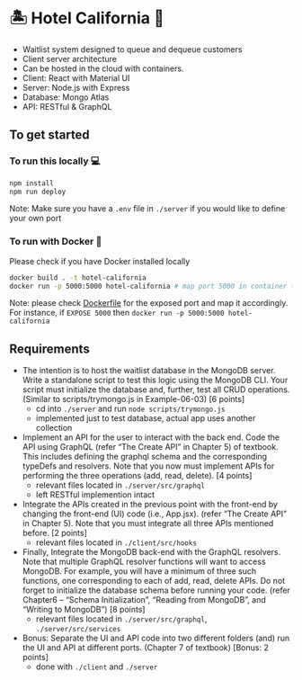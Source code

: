 # 🏝 Hotel California 🏨

- Waitlist system designed to queue and dequeue customers
- Client server architecture
- Can be hosted in the cloud with containers.
- Client: React with Material UI
- Server: Node.js with Express
- Database: Mongo Atlas
- API: RESTful & GraphQL

## To get started

### To run this locally 💻

```bash
npm install
npm run deploy
```

Note: Make sure you have a `.env` file in `./server` if you would like to define your own port

### To run with Docker 🐳  
Please check if you have Docker installed locally

```bash
docker build . -t hotel-california
docker run -p 5000:5000 hotel-california # map port 5000 in container to port 5000 on Docker host
```

Note: please check [Dockerfile](./Dockerfile) for the exposed port and map it accordingly. For instance, if `EXPOSE 5000` then `docker run -p 5000:5000 hotel-california`

## Requirements

- The intention is to host the waitlist database in the MongoDB server. Write a standalone script to test this logic using the MongoDB CLI. Your script must initialize the database and, further, test all CRUD operations. (Similar to scripts/trymongo.js in Example-06-03) [6 points]
  - cd into `./server` and run `node scripts/trymongo.js`
  - implemented just to test database, actual app uses another collection
- Implement an API for the user to interact with the back end. Code the API using GraphQL (refer “The Create API” in Chapter 5) of textbook. This includes defining the graphql schema and the corresponding typeDefs and resolvers. Note that you now must implement APIs for performing the three operations (add, read, delete). [4 points]
  - relevant files located in `./server/src/graphql`
  - left RESTful implemention intact
- Integrate the APIs created in the previous point with the front-end by changing the front-end (UI) code (i.e., App.jsx). (refer “The Create API” in Chapter 5). Note that you must integrate all three APIs mentioned before. [2 points]
  - relevant files located in `./client/src/hooks`
- Finally, Integrate the MongoDB back-end with the GraphQL resolvers. Note that multiple GraphQL resolver functions will want to access MongoDB. For example, you will have a minimum of three such functions, one corresponding to each of add, read, delete APIs. Do not forget to initialize the database schema before running your code. (refer Chapter6 – “Schema Initialization”, “Reading from MongoDB”, and “Writing to MongoDB”) [8 points]
  - relevant files located in `./server/src/graphql`, `./server/src/services`
- Bonus: Separate the UI and API code into two different folders (and) run the UI and API at different ports. (Chapter 7 of textbook) [Bonus: 2 points]
  - done with `./client` and `./server`
